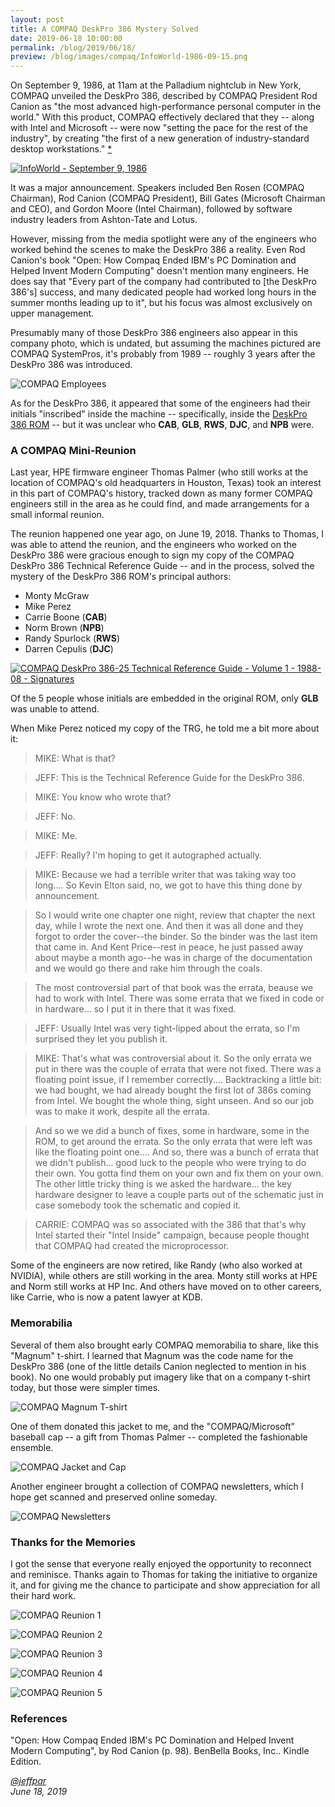 ```yaml
---
layout: post
title: A COMPAQ DeskPro 386 Mystery Solved
date: 2019-06-18 10:00:00
permalink: /blog/2019/06/18/
preview: /blog/images/compaq/InfoWorld-1986-09-15.png
---
```


On September 9, 1986, at 11am at the Palladium nightclub in New York, COMPAQ unveiled the DeskPro 386, described by
COMPAQ President Rod Canion as "the most advanced high-performance personal computer in the world."  With this product,
COMPAQ effectively declared that they -- along with Intel and Microsoft -- were now "setting the pace for the rest of
the industry", by creating "the first of a new generation of industry-standard desktop workstations." [*](#references)

[![InfoWorld - September 9, 1986](/blog/images/compaq/InfoWorld-1986-09-15.png)](https://books.google.com/books?id=aS8EAAAAMBAJ&pg=PA1&lpg=PA1&dq=%22infoworld%22+compaq+deskpro+386&source=bl&ots=bQd3dDYHNB&sig=ACfU3U1TGdxkDCJ_sauZx1ZRYjLTMq1KTA&hl=en&sa=X&ved=2ahUKEwj6w8jUgvHiAhUqCTQIHSQYAhoQ6AEwBXoECAcQAQ#v=onepage&q&f=false)

It was a major announcement.  Speakers included Ben Rosen (COMPAQ Chairman), Rod Canion (COMPAQ President),
Bill Gates (Microsoft Chairman and CEO), and Gordon Moore (Intel Chairman), followed by software industry leaders
from Ashton-Tate and Lotus.

However, missing from the media spotlight were any of the engineers who worked behind the scenes to make the DeskPro
386 a reality.  Even Rod Canion's book "Open: How Compaq Ended IBM's PC Domination and Helped Invent Modern Computing"
doesn't mention many engineers.  He does say that "Every part of the company had contributed to [the DeskPro 386's]
success, and many dedicated people had worked long hours in the summer months leading up to it", but his focus was
almost exclusively on upper management.

Presumably many of those DeskPro 386 engineers also appear in this company photo, which is undated, but assuming the
machines pictured are COMPAQ SystemPros, it's probably from 1989 -- roughly 3 years after the DeskPro 386 was introduced.

![COMPAQ Employees](/blog/images/compaq/COMPAQ_Employees.png)

As for the DeskPro 386, it appeared that some of the engineers had their initials "inscribed" inside the machine --
specifically, inside the [DeskPro 386 ROM](/devices/pcx86/rom/compaq/deskpro386/#authors-of-the-compaq-deskpro-386-rom) --
but it was unclear who **CAB**, **GLB**, **RWS**, **DJC**, and **NPB** were.

### A COMPAQ Mini-Reunion

Last year, HPE firmware engineer Thomas Palmer (who still works at the location of COMPAQ's old headquarters in Houston,
Texas) took an interest in this part of COMPAQ's history, tracked down as many former COMPAQ engineers still in the area as
he could find, and made arrangements for a small informal reunion.

The reunion happened one year ago, on June 19, 2018.  Thanks to Thomas, I was able to attend the reunion, and the
engineers who worked on the DeskPro 386 were gracious enough to sign my copy of the COMPAQ DeskPro 386 Technical Reference
Guide -- and in the process, solved the mystery of the DeskPro 386 ROM's principal authors:

- Monty McGraw
- Mike Perez
- Carrie Boone (**CAB**)
- Norm Brown (**NPB**)
- Randy Spurlock (**RWS**)
- Darren Cepulis (**DJC**)

[![COMPAQ DeskPro 386-25 Technical Reference Guide - Volume 1 - 1988-08 - Signatures](/pubs/pc/reference/compaq/deskpro386/COMPAQ_DeskPro_386-25_Technical_Reference_Guide-Vol1-1988-08-Signatures.png)](/pubs/pc/reference/compaq/deskpro386/)

Of the 5 people whose initials are embedded in the original ROM, only **GLB** was unable to attend.

When Mike Perez noticed my copy of the TRG, he told me a bit more about it:

> MIKE: What is that?

> JEFF: This is the Technical Reference Guide for the DeskPro 386.

> MIKE: You know who wrote that?

> JEFF: No.

> MIKE: Me.

> JEFF: Really? I'm hoping to get it autographed actually.

> MIKE: Because we had a terrible writer that was taking way too long.... So Kevin Elton said, no, we got to have this thing
done by announcement.

> So I would write one chapter one night, review that chapter the next day, while I wrote the next one. And then it was all
done and they forgot to order the cover--the binder. So the binder was the last item that came in. And Kent Price--rest in peace,
he just passed away about maybe a month ago--he was in charge of the documentation and we would go there and rake him through
the coals.

> The most controversial part of that book was the errata, beause we had to work with Intel. There was some errata that we
fixed in code or in hardware... so I put it in there that it was fixed.

> JEFF: Usually Intel was very tight-lipped about the errata, so I'm surprised they let you publish it.

> MIKE: That's what was controversial about it. So the only errata we put in there was the couple of errata that were
not fixed. There was a floating point issue, if I remember correctly....  Backtracking a little bit: we had bought, we had
already bought the first lot of 386s coming from Intel. We bought the whole thing, sight unseen. And so our job was to make
it work, despite all the errata.

> And so we we did a bunch of fixes, some in hardware, some in the ROM, to get around the errata. So the only errata that
were left was like the floating point one.... And so, there was a bunch of errata that we didn't publish... good luck to the
people who were trying to do their own. You gotta find them on your own and fix them on your own. The other little tricky
thing is we asked the hardware... the key hardware designer to leave a couple parts out of the schematic just in case somebody
took the schematic and copied it.

> CARRIE: COMPAQ was so associated with the 386 that that's why Intel started their "Intel Inside" campaign, because people
thought that COMPAQ had created the microprocessor.

Some of the engineers are now retired, like Randy (who also worked at NVIDIA), while others are still working in the area.
Monty still works at HPE and Norm still works at HP Inc.  And others have moved on to other careers, like Carrie, who is now
a patent lawyer at KDB.

### Memorabilia

Several of them also brought early COMPAQ memorabilia to share, like this "Magnum" t-shirt.  I learned that Magnum was the
code name for the DeskPro 386 (one of the little details Canion neglected to mention in his book).  No one would probably put
imagery like that on a company t-shirt today, but those were simpler times.

![COMPAQ Magnum T-shirt](/blog/images/compaq/COMPAQ_Magnum_Tshirt.jpg)

One of them donated this jacket to me, and the "COMPAQ/Microsoft" baseball cap -- a gift from Thomas Palmer -- completed
the fashionable ensemble.

![COMPAQ Jacket and Cap](/blog/images/compaq/COMPAQ_Jacket_and_Cap.jpg)

Another engineer brought a collection of COMPAQ newsletters, which I hope get scanned and preserved online someday.

![COMPAQ Newsletters](/blog/images/compaq/COMPAQ_Newsletters.jpg)

### Thanks for the Memories

I got the sense that everyone really enjoyed the opportunity to reconnect and reminisce.  Thanks again to Thomas for taking
the initiative to organize it, and for giving me the chance to participate and show appreciation for all their hard work.

![COMPAQ Reunion 1](/blog/images/compaq/Reunion1.png)

![COMPAQ Reunion 2](/blog/images/compaq/Reunion2.png)

![COMPAQ Reunion 3](/blog/images/compaq/Reunion3.png)

![COMPAQ Reunion 4](/blog/images/compaq/Reunion4.png)

![COMPAQ Reunion 5](/blog/images/compaq/Reunion5.png)

### References

"Open: How Compaq Ended IBM's PC Domination and Helped Invent Modern Computing", by Rod Canion (p. 98). BenBella Books, Inc.. Kindle Edition. 

*[@jeffpar](https://jeffpar.com)*  
*June 18, 2019*
